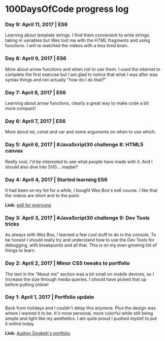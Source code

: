 # 100DaysOfCode progress log

### Day 9: April 11, 2017 | ES6

Learning about template strings. I find them convenient to write strings taking in variables but Wes lost me with the HTML fragments and using functions. I will re-watched the videos with a less tired brain.

### Day 8: April 9, 2017 | ES6

More about arrow functions and when not to use them. I used the internet to complete the first exercise but I am glad to notice that what I was after was syntax things and not actually "how do I do that?"

### Day 7: April 8, 2017 | ES6

Learning about arrow functions, clearly a great way to make code a bit more compact!

### Day 6: April 7, 2017 | ES6

More about let, const and var and some arguments on when to use which.

### Day 5: April 6, 2017 | #JavaScript30 challenge 8: HTML5 canvas

Really cool, I'd be interested to see what people have made with it. And I should also dive into SVG... maybe?

### Day 4: April 4, 2017 | Started learning ES6

It had been on my list for a while, I bought Wes Bos's es6 course. I like that the videos are short and to the point.

**Link:** [es6 for everyone](http://es6.io)

### Day 3: April 3, 2017 | #JavaScript30 challenge 9: Dev Tools tricks

As always with Wes Bos, I learned a few cool stuff to do in the console. To be honest I should really try and understand how to use the Dev Tools for debugging, with breakpoints and all that. This is on my ever-growing list of things to learn.

### Day 2: April 2, 2017 | Minor CSS tweaks to portfolio

The text in the "About me" section was a bit small on mobile devices, so I increase the size through media queries. I should have picked that up before putting online!

### Day 1: April 1, 2017 | Portfolio update

Back from holidays and I couldn't delay this anymore. Plus the design was where I wanted it to be. It's more personal, more colorful while still being simple and light like my aesthetics. I am quite proud I pushed myslef to put it online today.

**Link:** [Audrey Dogbeh's portfolio](http://audreydogbeh.com/)
